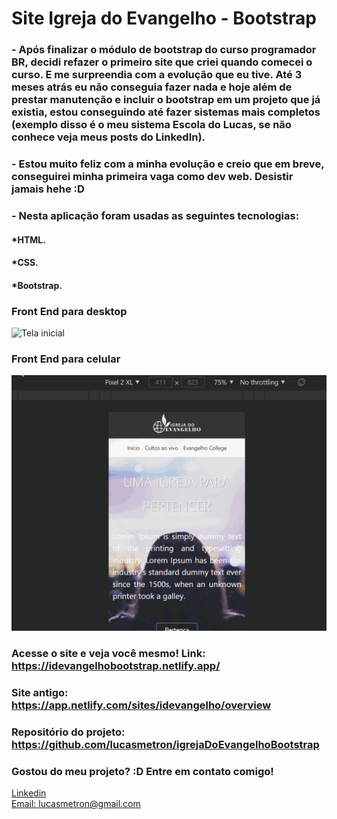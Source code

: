 # Site Igreja do Evangelho - Bootstrap

### - Após finalizar o módulo de bootstrap do curso programador BR, decidi refazer o primeiro site que criei quando comecei o curso. E me surpreendia com a evolução que eu tive. Até 3 meses atrás eu não conseguia fazer nada e hoje além de prestar manutenção e incluir o bootstrap em um projeto que já existia, estou conseguindo até fazer sistemas mais completos (exemplo disso é o meu sistema Escola do Lucas, se não conhece veja meus posts do LinkedIn).

### - Estou muito feliz com a minha evolução e creio que em breve, conseguirei minha primeira vaga como dev web. Desistir jamais hehe :D

### - Nesta aplicação foram usadas as seguintes tecnologias:

#### *HTML.
#### *CSS.
#### *Bootstrap.

### Front End para desktop
![Tela inicial](assets/gifs/desktop.gif)

### Front End para celular
![Tela Inicial](assets/gifs/mobile.gif)

### Acesse o site e veja você mesmo! Link: https://idevangelhobootstrap.netlify.app/
### Site antigo: https://app.netlify.com/sites/idevangelho/overview

### Repositório do projeto: https://github.com/lucasmetron/igrejaDoEvangelhoBootstrap

### Gostou do meu projeto? :D Entre em contato comigo! 
[Linkedin](https://www.linkedin.com/in/lucas-rosa-058683102/) <br/>
[Email: lucasmetron@gmail.com](mailto:lucasmetron@gmail.com)



